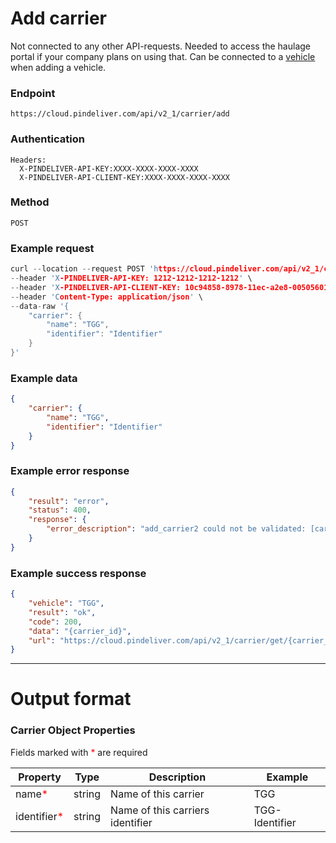 # Add carrier

Not connected to any other API-requests. Needed to access the haulage portal if your company plans on using that.
Can be connected to a [vehicle](/articles/crud_vehicle/add_vehicle.html) when adding a vehicle.

### Endpoint
```
https://cloud.pindeliver.com/api/v2_1/carrier/add
```

### Authentication
```
Headers:
  X-PINDELIVER-API-KEY:XXXX-XXXX-XXXX-XXXX
  X-PINDELIVER-API-CLIENT-KEY:XXXX-XXXX-XXXX-XXXX
```

### Method
```
POST
```

### Example request
```C
curl --location --request POST 'https://cloud.pindeliver.com/api/v2_1/carrier/add' \
--header 'X-PINDELIVER-API-KEY: 1212-1212-1212-1212' \
--header 'X-PINDELIVER-API-CLIENT-KEY: 10c94858-8978-11ec-a2e8-005056011cb5' \
--header 'Content-Type: application/json' \
--data-raw '{
    "carrier": {
        "name": "TGG",
        "identifier": "Identifier"
    }
}'
```

### Example data
```JSON
{
    "carrier": {
        "name": "TGG",
        "identifier": "Identifier"
    }
}
```

### Example error response
```JSON
{
    "result": "error",
    "status": 400,
    "response": {
        "error_description": "add_carrier2 could not be validated: [carrier.identifier] The property identifier is required"
    }
}
```

### Example success response
```JSON
{
    "vehicle": "TGG",
    "result": "ok",
    "code": 200,
    "data": "{carrier_id}",
    "url": "https://cloud.pindeliver.com/api/v2_1/carrier/get/{carrier_id}"
}
```

---

# Output format

### Carrier Object Properties

Fields marked with <font color='red'>*</font> are required

|Property              |Type     |Description          |Example      |  
|----------------------|---------|---------------------|-------------|
|name<font color='red'>*</font>|string|Name of this carrier|TGG|
|identifier<font color='red'>*</font>|string|Name of this carriers identifier|TGG-Identifier|
